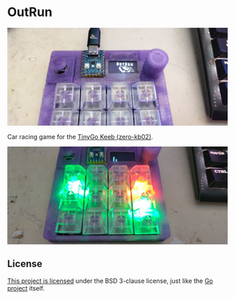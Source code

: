 # OutRun

![OutRun](./game-title.jpg)


Car racing game for the [TinyGo Keeb (zero-kb02)](https://gopherbadge.com/tinygo_keeb/).

![In game](./in-game.jpg)


## License

[This project is licensed](./LICENSE) under the BSD 3-clause license, just like the [Go project](https://golang.org/LICENSE) itself.